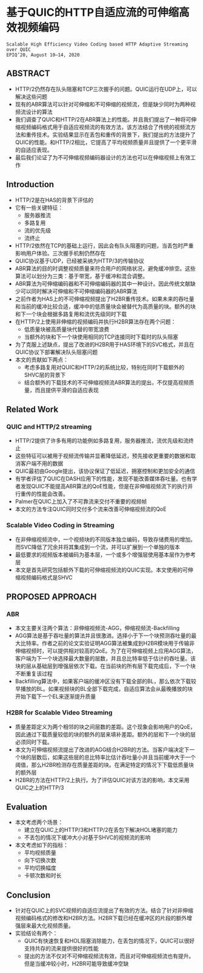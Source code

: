 # 基于QUIC的HTTP自适应流的可伸缩高效视频编码
`Scalable High Efficiency Video Coding based HTTP Adaptive Streaming over QUIC`  
`EPIQ’20, August 10–14, 2020`   

## ABSTRACT
- HTTP/2仍然存在队头阻塞和TCP三次握手的问题。QUIC运行在UDP上，可以解决这些问题
- 现有的ABR算法可以针对可伸缩和不可伸缩的视频流，但是缺少同时为两种视频流设计的算法
- 我们调查了QUIC和HTTP/2在ABR算法上的性能。并且我们提出了一种将可伸缩视频编码格式用于自适应视频流的有效方法，该方法结合了传统的视频流方法和重传技术。实验结果显示在丢包和重传的背景下，我们提出的方法提升了QUIC的性能。和HTTP/2相比，它提高了平均视频质量并且提供了一个更平滑的自适应表现。
- 最后我们论证了为不可伸缩视频编码器设计的方法也可以在伸缩视频上有效工作


## Introduction

- HTTP/2是在HAS的背景下评估的
- 它有一些关键特征：
  - 服务器推流
  - 多路复用
  - 流的优先级
  - 流终止
- HTTP/2依然在TCP的基础上运行，因此会有队头阻塞的问题，当丢包时严重影响用户体验。三次握手机制仍然存在
- QUIC协议基于UDP，已经被采纳为HTTP/3的传输协议
- ABR算法的目的时调整视频质量来符合用户的网络状况，避免缓冲排空。这些算法可以划分为三类：基于带宽，基于缓冲和混合调整。
- ABR算法为可伸缩编码器和不可伸缩编码器的其中一种设计。因此传统文献缺少可以同时解决可伸缩和不可伸缩编码器的ABR算法
- 之前作者为HAS上的不可伸缩视频提出了H2BR重传技术。如果未来的吞吐量和当前的缓冲比较合适，缓冲中的低质量块会被替代为高质量的块。额外的块和下一个块会根据多路复用和流优先级同时下载
- 在HTTP/2上使用非伸缩的视频编码并执行H2BR算法存在两个问题：
  - 低质量块被高质量块代替的带宽浪费
  - 当额外的块和下一个块使用相同的TCP连接同时下载时的队头阻塞
- 为了克服上述缺点，提出了改进的H2BR用于HAS环境下的SVC格式，并且在QUIC协议下部署解决队头阻塞问题
- 本文的贡献如下两点：
  - 考虑多路复用对QUIC和HTTP/2的系统比较，特别在同时下载额外的SHVC层的背景下
  - 结合额外的下载技术的不可伸缩视频流ABR算法的提出，不仅提高视频质量，而且提供平滑的自适应表现

## Related Work

### QUIC and HTTP/2 streaming

- HTTP/2提供了许多有用的功能例如多路复用，服务器推流，流优先级和流终止
- 这些特征可以被用于视频流传输并显著降低延迟，预先接收更重要的数据和取消客户端不用的数据
- QUIC最初由Google提出，该协议保证了低延迟，拥塞控制和更加安全的通信
- 有学者评估了QUIC在DASH应用下的性能，发现不能改善媒体吞吐量。也有学者发现QUIC不能提高ABR算法的QoE性能，但是在非伸缩视频流下的执行并行重传的性能会改善。
- Palmer在QUIC上加入了不可靠流来交付不重要的视频帧
- 本文的方法专注QUIC同时交付多个流来改善可伸缩视频流的QoE

### Scalable Video Coding in Streaming

- 在非伸缩视频流中，一个视频块的不同版本独立编码，导致存储费用的增加。而SVC降低了冗余并将其集成到一个流，并可以扩展到一个单独的版本
- 最低要求的视频版本被编码为基本层，一个或多个增强层使用基本层作为参考层
- 本文是首先研究包括额外下载的可伸缩视频流的QUIC实现。本文使用的可伸缩视频编码格式是SHVC

## PROPOSED APPROACH

### ABR

- 本文主要关注两个算法：非伸缩视频流-AGG，伸缩视频流-Backfilling
- AGG算法是基于吞吐量的算法并且很激进。选择小于下一个块预测吞吐量的最大比特率。作者之前的论文实验证明AGG算法被集成到H2BR模块用于传输非伸缩视频时，可以提供相对较高的QoE。为了在可伸缩视频上应用AGG算法，客户端为下一个块选择最大数量的层数，并且总比特率低于估计的吞吐量。该块的层从基础层到增强层依次下载。在当前块的所有层下载完成后，下一个块不断重复该过程
- Backfilling算法中，如果客户端的缓冲区没有下载全部的BL，那么依次下载较早播放的BL。如果视频块的BL全部下载完成，自适应算法会从最晚播放的块开始下载下一个EL来逐渐提升质量

### H2BR for Scalable Video Streaming

- 质量差距定义为两个相邻的块之间层数的差距。这个现象会影响用户的QoE，因此通过下载质量较低的块的额外的层来填补差距。额外的层和下一个块的层必须同时下载。
- 本文为可伸缩视频流提出了改进的AGG结合H2BR的方法。当客户端决定下一个块的层数后，如果这些层的总比特率比估计吞吐量小并且当前缓冲大于一个阈值，那么H2BR检测存在质量差距的块。在满足特定的情况下下载低质量块的额外层
- H2BR的方法在HTTP/2上执行。为了评估QUIC对该方法的影响，本文采用QUIC之上的HTTP/3

## Evaluation

- 本文考虑两个场景：
  - 建立在QUIC上的HTTP/3和HTTP/2在丢包下解决HOL堵塞的能力
  - 不丢包的情况下缓冲大小对基于SHVC的视频流的影响
- 本文考虑如下的指标：
  - 平均视频质量
  - 向下切换次数
  - 平均切换幅度
  - 卡顿次数和时长

## Conclusion

- 针对在QUIC上的SVC视频的自适应流提出了有效的方法。结合了针对非伸缩视频编码格式的修改和H2BR方法。H2BR下载已经在缓冲区的片段的额外增强层来最大化视频质量。
- 实验结论有两个：
  - QUIC有快速恢复和HOL阻塞消除能力，在丢包的情况下，QUIC可以很好支持共存的流来提供很好的性能
  - 提出的方法不仅对不可伸缩视频流有效，而且对可伸缩视频流也有提升。但是当缓冲较小时，H2BR可能导致缓冲空缺

